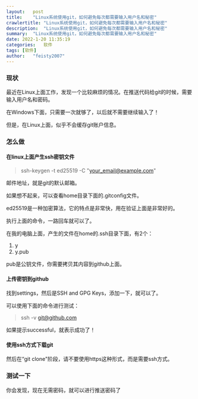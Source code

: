 ```yaml
---
layout:   post
title:    "Linux系统使用git，如何避免每次都需要输入用户名和秘密"
crawlertitle: "Linux系统使用git，如何避免每次都需要输入用户名和秘密"
description:  "Linux系统使用git，如何避免每次都需要输入用户名和秘密"
summary:  "Linux系统使用git，如何避免每次都需要输入用户名和秘密"
date: 2022-1-20 11:35:19
categories:   软件
tags: [软件]
author:   "feisty2007"
---
```


### 现状

最近在Linux上面工作，发现一个比较麻烦的情况。在推送代码给git的时候，需要输入用户名和密码。

在Windows下面，只需要一次就够了，以后就不需要继续输入了！

但是，在Linux上面，似乎不会缓存git账户信息。


### 怎么做

#### 在linux上面产生ssh密钥文件

>ssh-keygen -t ed25519 -C "your_email@example.com"

邮件地址，就是git的默认邮箱。

如果想不起来，可以查看home目录下面的.gitconfig文件。

ed25519是一种加密算法，它的特点是非常快，用在验证上面是非常好的。

执行上面的命令，一路回车就可以了。

在我的电脑上面，产生的文件在home的.ssh目录下面，有2个：

1. y
2. y.pub

pub是公钥文件，你需要拷贝其内容到github上面。


#### 上传密钥到github

找到settings，然后是SSH and GPG Keys，添加一下，就可以了。

可以使用下面的命令进行测试：

> ssh -v git@github.com

如果提示successful，就表示成功了！

#### 使用ssh方式下载git

然后在“git clone"阶段，请不要使用https这种形式，而是需要ssh方式。

### 测试一下

你会发现，现在无需密码，就可以进行推送密码了


